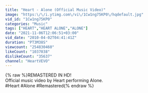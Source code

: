 ```yaml
---
title: "Heart - Alone (Official Music Video)"
image: "https:\/\/i.ytimg.com\/vi\/1Cw1ng75KP0\/hqdefault.jpg"
vid_id: "1Cw1ng75KP0"
categories: "Music"
tags: ["HEART","HEART ALONE","ALONE"]
date: "2021-11-06T12:06:51+03:00"
vid_date: "2010-04-02T04:41:41Z"
duration: "PT3M38S"
viewcount: "254830460"
likeCount: "1037038"
dislikeCount: "35637"
channel: "HeartVEVO"
---
```

{% raw %}REMASTERED IN HD!<br />Official music video by Heart performing Alone.<br />#Heart #Alone #Remastered{% endraw %}
